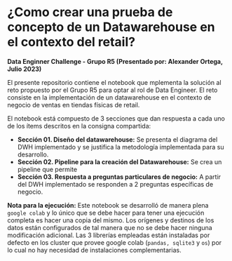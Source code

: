 # ¿Como crear una prueba de concepto de un Datawarehouse en el contexto del retail?
**Data Enginner Challenge - Grupo R5  (Presentado por: Alexander Ortega, Julio 2023)**

El presente repositorio contiene el notebook que mplementa la solución al reto propuesto por el Grupo R5 para optar al rol de Data Engineer. El reto consiste en la implementación de un datawarehouse en el contexto de negocio de ventas en tiendas físicas de retail.

El notebook está compuesto de 3 secciones que dan respuesta a cada uno de los ítems descritos en la consigna compartida:

- **Sección 01. Diseño del datawarehouse:** Se presenta el diagrama del DWH implementado y se justifica la metodología implementada para su desarrollo.
- **Sección 02. Pipeline para la creación del Datawarehouse:** Se crea un pipeline que permite
- **Sección 03. Respuesta a preguntas particulares de negocio:** A partir del DWH implementado se responden a 2 preguntas específicas de negocio.

**Nota para la ejecución:** Este notebook se desarrolló de manera plena `google colab` y lo único que se debe hacer para tener una ejecución completa es hacer una copia del mismo. Los orígenes y destinos de los datos están configurados de tal manera que no se debe hacer ninguna modificación adicional. Las 3 librerías empleadas están instaladas por defecto en los cluster que provee google colab (`pandas, sqlite3` y `os`) por lo cual no hay necesidad de instalaciones complementarias.
